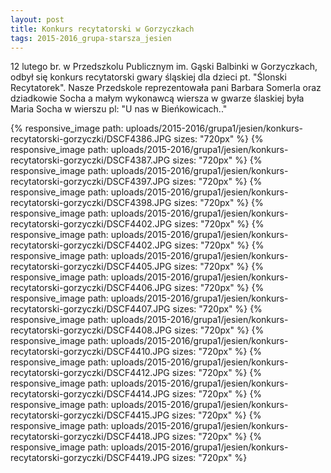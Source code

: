 ```yaml
---
layout: post
title: Konkurs recytatorski w Gorzyczkach
tags: 2015-2016_grupa-starsza_jesien
---
```


12 lutego br. w Przedszkolu Publicznym im. Gąski Balbinki w Gorzyczkach, odbył się konkurs recytatorski gwary śląskiej dla dzieci pt. "Ślonski Recytatorek". Nasze Przedskole reprezentowała pani Barbara Somerla oraz dziadkowie Socha a małym wykonawcą wiersza w gwarze ślaskiej była Maria Socha w wierszu pl: "U nas w Bieńkowicach.."

{% responsive_image path: uploads/2015-2016/grupa1/jesien/konkurs-recytatorski-gorzyczki/DSCF4386.JPG sizes: "720px" %}
{% responsive_image path: uploads/2015-2016/grupa1/jesien/konkurs-recytatorski-gorzyczki/DSCF4387.JPG sizes: "720px" %}
{% responsive_image path: uploads/2015-2016/grupa1/jesien/konkurs-recytatorski-gorzyczki/DSCF4397.JPG sizes: "720px" %}
{% responsive_image path: uploads/2015-2016/grupa1/jesien/konkurs-recytatorski-gorzyczki/DSCF4398.JPG sizes: "720px" %}
{% responsive_image path: uploads/2015-2016/grupa1/jesien/konkurs-recytatorski-gorzyczki/DSCF4402.JPG sizes: "720px" %}
{% responsive_image path: uploads/2015-2016/grupa1/jesien/konkurs-recytatorski-gorzyczki/DSCF4402.JPG sizes: "720px" %}
{% responsive_image path: uploads/2015-2016/grupa1/jesien/konkurs-recytatorski-gorzyczki/DSCF4405.JPG sizes: "720px" %}
{% responsive_image path: uploads/2015-2016/grupa1/jesien/konkurs-recytatorski-gorzyczki/DSCF4406.JPG sizes: "720px" %}
{% responsive_image path: uploads/2015-2016/grupa1/jesien/konkurs-recytatorski-gorzyczki/DSCF4407.JPG sizes: "720px" %}
{% responsive_image path: uploads/2015-2016/grupa1/jesien/konkurs-recytatorski-gorzyczki/DSCF4408.JPG sizes: "720px" %}
{% responsive_image path: uploads/2015-2016/grupa1/jesien/konkurs-recytatorski-gorzyczki/DSCF4410.JPG sizes: "720px" %}
{% responsive_image path: uploads/2015-2016/grupa1/jesien/konkurs-recytatorski-gorzyczki/DSCF4412.JPG sizes: "720px" %}
{% responsive_image path: uploads/2015-2016/grupa1/jesien/konkurs-recytatorski-gorzyczki/DSCF4414.JPG sizes: "720px" %}
{% responsive_image path: uploads/2015-2016/grupa1/jesien/konkurs-recytatorski-gorzyczki/DSCF4415.JPG sizes: "720px" %}
{% responsive_image path: uploads/2015-2016/grupa1/jesien/konkurs-recytatorski-gorzyczki/DSCF4418.JPG sizes: "720px" %}
{% responsive_image path: uploads/2015-2016/grupa1/jesien/konkurs-recytatorski-gorzyczki/DSCF4419.JPG sizes: "720px" %}